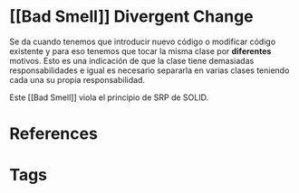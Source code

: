 # [[Bad Smell]] Divergent Change
Se da cuando tenemos que introducir nuevo código o modificar código existente y para eso tenemos que tocar la misma clase por **diferentes** motivos. Esto es una indicación de que la clase tiene demasiadas responsabilidades e igual es necesario separarla en varias clases teniendo cada una su propia responsabilidad. 

Este [[Bad Smell]] viola el principio de SRP de SOLID. 
# References



# Tags